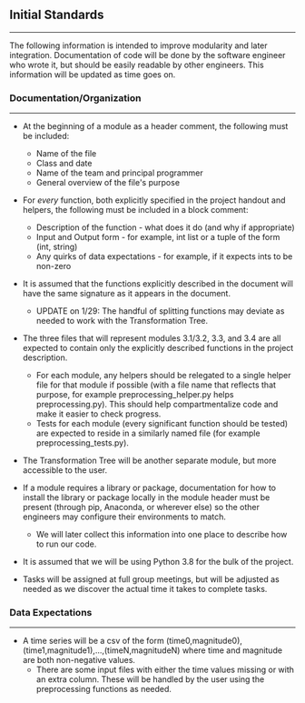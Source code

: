 ## Initial Standards
-------------------
The following information is intended to improve modularity and later integration. Documentation of code will be done by the software engineer who wrote it, but should be easily readable by other engineers. This information will be updated as time goes on.


### Documentation/Organization
-----------------------------
* At the beginning of a module as a header comment, the following must be included:
  * Name of the file
  * Class and date
  * Name of the team and principal programmer
  * General overview of the file's purpose

* For *every* function, both explicitly specified in the project handout and helpers, the following must be included in a block comment:
  * Description of the function - what does it do (and why if appropriate)
  * Input and Output form - for example, int list or a tuple of the form (int, string)
  * Any quirks of data expectations - for example, if it expects ints to be non-zero

* It is assumed that the functions explicitly described in the document will have the same signature as it appears in the document.
  * UPDATE on 1/29: The handful of splitting functions may deviate as needed to work with the Transformation Tree.

* The three files that will represent modules 3.1/3.2, 3.3, and 3.4 are all expected to contain only the explicitly described functions in the project description.
  * For each module, any helpers should be relegated to a single helper file for that module if possible (with a file name that reflects that purpose, for example preprocessing_helper.py helps preprocessing.py). This should help compartmentalize code and make it easier to check progress.
  * Tests for each module (every significant function should be tested) are expected to reside in a similarly named file (for example preprocessing_tests.py).

* The Transformation Tree will be another separate module, but more accessible to the user.

* If a module requires a library or package, documentation for how to install the library or package locally in the module header must be present (through pip, Anaconda, or wherever else) so the other engineers may configure their environments to match.
  * We will later collect this information into one place to describe how to run our code.

* It is assumed that we will be using Python 3.8 for the bulk of the project.

* Tasks will be assigned at full group meetings, but will be adjusted as needed as we discover the actual time it takes to complete tasks.


### Data Expectations
-------------------
* A time series will be a csv of the form (time0,magnitude0),(time1,magnitude1),...,(timeN,magnitudeN) where time and magnitude are both non-negative values.
  * There are some input files with either the time values missing or with an extra column. These will be handled by the user using the preprocessing functions as needed.
